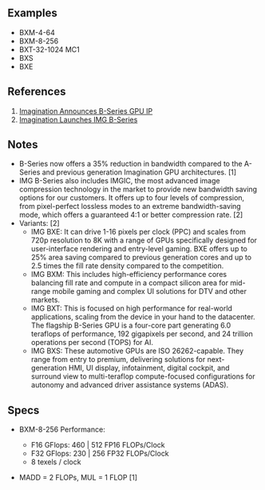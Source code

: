 
## Examples

* BXM-4-64
* BXM-8-256
* BXT-32-1024 MC1
* BXS
* BXE

## References

1. [Imagination Announces B-Series GPU IP](https://www.anandtech.com/show/16155/imagination-announces-bseries-gpu-ip-scaling-up-with-multigpu)
2. [Imagination Launches IMG B-Series](https://www.techpowerup.com/273334/imagination-launches-img-b-series-doing-more-with-multi-core-up-to-6-teraflops-of-compute)

## Notes

* B-Series now offers a 35% reduction in bandwidth compared to the A-Series and previous generation Imagination GPU architectures. [1]
* IMG B-Series also includes IMGIC, the most advanced image compression technology in the market to provide new bandwidth saving options for our customers. It offers up to four levels of compression, from pixel-perfect lossless modes to an extreme bandwidth-saving mode, which offers a guaranteed 4:1 or better compression rate. [2]
* Variants: [2]
	- IMG BXE: It can drive 1-16 pixels per clock (PPC) and scales from 720p resolution to 8K with a range of GPUs specifically designed for user-interface rendering and entry-level gaming. BXE offers up to 25% area saving compared to previous generation cores and up to 2.5 times the fill rate density compared to the competition.
	- IMG BXM: This includes high-efficiency performance cores balancing fill rate and compute in a compact silicon area for mid-range mobile gaming and complex UI solutions for DTV and other markets.
	- IMG BXT: This is focused on high performance for real-world applications, scaling from the device in your hand to the datacenter. The flagship B-Series GPU is a four-core part generating 6.0 teraflops of performance, 192 gigapixels per second, and 24 trillion operations per second (TOPS) for AI.
	- IMG BXS: These automotive GPUs are ISO 26262-capable. They range from entry to premium, delivering solutions for next-generation HMI, UI display, infotainment, digital cockpit, and surround view to multi-teraflop compute-focused configurations for autonomy and advanced driver assistance systems (ADAS).

## Specs

* BXM-8-256 Performance:
	- F16 GFlops: 460  | 512 FP16 FLOPs/Clock
	- F32 GFlops: 230  | 256 FP32 FLOPs/Clock
	- 8 texels / clock

* MADD = 2 FLOPs, MUL = 1 FLOP [1]
